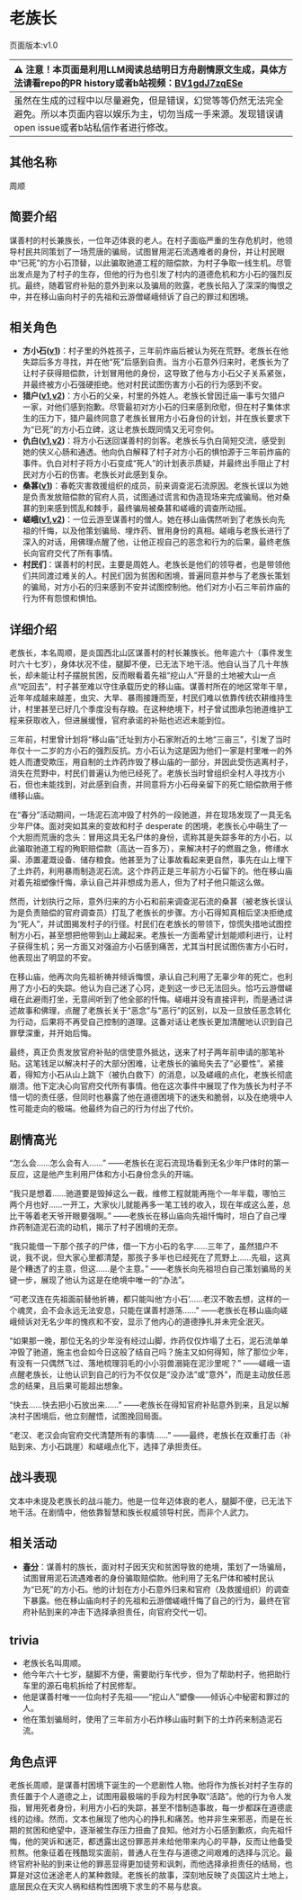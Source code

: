 # 老族长
页面版本:v1.0
 

| :warning: 注意！本页面是利用LLM阅读总结明日方舟剧情原文生成，具体方法请看repo的PR history或者b站视频：[BV1gdJ7zqESe](https://www.bilibili.com/video/BV1gdJ7zqESe/)         |
|:----------------------------|
| 虽然在生成的过程中以尽量避免，但是错误，幻觉等等仍然无法完全避免。所以本页面内容以娱乐为主，切勿当成一手来源。发现错误请open issue或者b站私信作者进行修改。|



## 其他名称
周顺
## 简要介绍
谋善村的村长兼族长，一位年迈体衰的老人。在村子面临严重的生存危机时，他领导村民共同策划了一场荒唐的骗局，试图冒用泥石流遇难者的身份，并让村民眼中“已死”的方小石顶替，以此骗取驰道工程的赔偿款，为村子争取一线生机。尽管出发点是为了村子的生存，但他的行为也引发了村内的道德危机和方小石的强烈反抗。最终，随着官府补贴的意外到来以及骗局的败露，老族长陷入了深深的悔恨之中，并在移山庙向村子的先祖和云游僧嵯峨倾诉了自己的罪过和困境。
## 相关角色
-   **方小石([v1](extended_char_fang_xiao_shi.md))**：村子里的外姓孩子，三年前炸庙后被认为死在荒野。老族长在他失踪后多方寻找，并在他“死”后感到自责。当方小石意外归来时，老族长为了让村子获得赔偿款，计划冒用他的身份，这导致了他与方小石父子关系紧张，并最终被方小石强硬拒绝。他对村民试图伤害方小石的行为感到不安。
-   **猎户([v1](extended_char_lie_hu.md),[v2](../char_v3/extended_char_lie_hu.md))**：方小石的父亲，村里的外姓人。老族长曾因迁庙一事亏欠猎户一家，对他们感到抱歉。尽管最初对方小石的归来感到欣慰，但在村子集体求生的压力下，猎户最终同意了老族长冒用方小石身份的计划，并在族长要求下为“已死”的方小石立碑，这让老族长既同情又无可奈何。
-   **仇白([v1](char_4082_qiubai.md),[v2](../char_v3/char_4082_qiubai.md))**：将方小石送回谋善村的剑客。老族长与仇白简短交流，感受到她的侠义心肠和通透。他向仇白解释了村子对方小石的惧怕源于三年前炸庙的事件。仇白对村子将方小石变成“死人”的计划表示质疑，并最终出手阻止了村民对方小石的伤害。老族长对此感到复杂。
-   **桑葚([v1](char_473_mberry.md))**：春乾灾害救援组织的成员，前来调查泥石流原因。老族长误以为她是负责发放赔偿款的官府人员，试图通过谎言和伪造现场来完成骗局。他对桑葚的到来感到慌乱和棘手，最终骗局被桑葚和嵯峨的调查所动摇。
-   **嵯峨([v1](char_362_saga.md),[v2](../char_v3/char_362_saga.md))**：一位云游至谋善村的僧人。她在移山庙偶然听到了老族长向先祖的忏悔，以及他策划骗局、埋炸药、冒用身份的真相。嵯峨与老族长进行了深入的对话，用佛理点醒了他，让他正视自己的恶念和行为的后果，最终老族长向官府交代了所有事情。
-   **村民们**：谋善村的村民，主要是周姓人。老族长是他们的领导者，也是带领他们共同渡过难关的人。村民们因为贫困和困境，普遍同意并参与了老族长策划的骗局，对方小石的归来感到不安并试图控制他。他们对方小石三年前炸庙的行为怀有怨恨和惧怕。
## 详细介绍
老族长，本名周顺，是炎国西北山区谋善村的村长兼族长。他年逾六十（事件发生时六十七岁），身体状况不佳，腿脚不便，已无法下地干活。他自认当了几十年族长，却未能让村子摆脱贫困，反而眼看着先祖“挖山人”开垦的土地被大山一点点“吃回去”，村子甚至难以守住承载历史的移山庙。谋善村所在的地区常年干旱，近年年成越来越差，虫灾、大旱、暴雨接踵而至，村民们难以依靠传统农耕维持生计，村里甚至已好几个季度没有存粮。在这种绝境下，村子曾试图承包驰道维护工程来获取收入，但进展缓慢，官府承诺的补贴也迟迟未能到位。

三年前，村里曾计划将“移山庙”迁址到方小石家附近的土地“三亩三”，引发了当时年仅十一二岁的方小石的强烈反抗。方小石认为这是因为他们一家是村里唯一的外姓人而遭受欺压，用自制的土炸药炸毁了移山庙的一部分，并因此受伤逃离村子，消失在荒野中，村民们普遍认为他已经死了。老族长当时曾组织全村人寻找方小石，但也未能找到，对此感到自责，并同意将方小石母亲留下的死亡赔偿款用于修缮移山庙。

在“春分”活动期间，一场泥石流冲毁了村外的一段驰道，并在现场发现了一具无名少年尸体。面对突如其来的变故和村子 desperate 的困境，老族长心中萌生了一个大胆而荒唐的念头：冒用这具无名尸体的身份，谎称其是失踪多年的方小石，以此骗取驰道工程的殉职赔偿款（高达一百多万），来解决村子的燃眉之急，修缮水渠、添置灌溉设备、储存粮食。他甚至为了让事故看起来更自然，事先在山上埋下了土炸药，利用暴雨制造泥石流。这个炸药正是三年前方小石留下的。他在移山庙对着先祖塑像忏悔，承认自己并非想成为恶人，但为了村子他只能这么做。

然而，计划执行之际，意外归来的方小石和前来调查泥石流的桑葚（被老族长误认为是负责赔偿的官府调查员）打乱了老族长的步骤。方小石得知真相后坚决拒绝成为“死人”，并试图揭发村子的行径。村民们在老族长的带领下，惊慌失措地试图控制方小石，甚至想把他带到山上藏起来。老族长一方面希望计划能顺利进行，让村子获得生机；另一方面又对强迫方小石感到痛苦，尤其当村民试图伤害方小石时，他表现出了明显的不安。

在移山庙，他再次向先祖祈祷并倾诉悔恨，承认自己利用了无辜少年的死亡，也利用了方小石的失踪。他认为自己迷了心窍，走到这一步已无法回头。恰巧云游僧嵯峨在此避雨打坐，无意间听到了他全部的忏悔。嵯峨并没有直接评判，而是通过讲述故事和佛理，点醒了老族长关于“恶念”与“恶行”的区别，以及一旦放任恶念转化为行动，后果将不再受自己控制的道理。这番对话让老族长更加清醒地认识到自己罪孽深重，并开始后悔。

最终，真正负责发放官府补贴的信使意外抵达，送来了村子两年前申请的那笔补贴。这笔钱足以解决村子的大部分困难，让老族长的骗局失去了“必要性”。紧接着，得知方小石从山上跳下（被仇白救下）的消息，以及嵯峨的点化，老族长彻底崩溃。他下定决心向官府交代所有事情。他在这次事件中展现了作为族长为村子不惜一切的责任感，但同时也暴露了他在道德困境下的迷失和脆弱，以及在绝境中人性可能走向的极端。他最终为自己的行为付出了代价。
## 剧情高光
“怎么会......怎么会有人......”
——老族长在泥石流现场看到无名少年尸体时的第一反应，这是他产生利用尸体和方小石身份念头的开端。

“我只是想着......驰道要是毁掉这么一截，维修工程就能再拖个一年半载，哪怕三两个月也好......一开工，大家伙儿就能再多一笔工钱的收入，现在年成这么差，总比干等着老天爷开眼要强啊。”
——老族长在移山庙向先祖忏悔时，坦白了自己埋炸药制造泥石流的动机，揭示了村子困境的无奈。

“我只能借一下那个孩子的尸体，借一下方小石的名字......三年了，虽然猎户不说，我不说，但大家心里都清楚，那孩子多半也已经死在了荒野上......先祖，这真是个糟透了的主意，但这......是个主意。”
——老族长向先祖坦白自己策划骗局的关键一步，展现了他认为这是在绝境中唯一的“办法”。

“可老汉连在先祖面前替他祈祷，都只能叫他‘方小石’......老汉不敢去想，这样的一个魂灵，会不会永远无法安息，只能在谋善村游荡......”
——老族长在移山庙向嵯峨倾诉对无名少年的愧疚和不安，显示了他内心的道德挣扎并未完全泯灭。

“如果那一晚，那位无名的少年没有经过山脚，炸药仅仅炸塌了土石，泥石流单单冲毁了驰道，施主也会如今日这般了结自己吗？施主又如何得知，除了那位少年，有没有一只偶然飞过、落地梳理羽毛的小小羽兽溺毙在泥沙里呢？”
——嵯峨一语点醒老族长，让他认识到自己的行为不仅仅是“没办法”或“意外”，而是主动放任恶念的结果，且后果可能超出想象。

“快去......快去把小石放出来......”
——老族长在得知官府补贴意外到来，且足以解决村子困境后，他立刻醒悟，试图挽回局面。

“老汉、老汉会向官府交代清楚所有的事情......”
——最终，老族长在双重打击（补贴到来、方小石跳崖）和嵯峨点化下，选择了承担责任。
## 战斗表现
文本中未提及老族长的战斗能力。他是一位年迈体衰的老人，腿脚不便，已无法下地干活。在剧情中，他依靠智慧和族长权威领导村民，而非个人武力。
## 相关活动
-   **[春分](../stories/act14mini.md)**：谋善村的族长，面对村子因天灾和贫困导致的绝境，策划了一场骗局，试图冒用泥石流遇难者的身份骗取赔偿款。他利用了无名尸体和被村民认为“已死”的方小石。他的计划在方小石意外归来和官府（及救援组织）的调查下暴露。他在移山庙向村子的先祖和云游僧嵯峨忏悔了自己的行为，最终在官府补贴到来的冲击下选择承担责任，向官府交代一切。
## trivia
- 老族长名叫周顺。
- 他今年六十七岁，腿脚不方便，需要助行车代步，但为了帮助村子，他把助行车里的源石电机拆给了村民修犁。
- 他是谋善村唯一一位向村子先祖——“挖山人”塑像——倾诉心中秘密和罪过的人。
- 他在策划骗局时，使用了三年前方小石炸移山庙时剩下的土炸药来制造泥石流。
## 角色点评
老族长周顺，是谋善村困境下诞生的一个悲剧性人物。他将作为族长对村子生存的责任置于个人道德之上，试图用最极端的手段为村民争取“活路”。他的行为令人发指，冒用死者身份，利用方小石的失踪，甚至不惜制造事故，每一步都踩在道德底线的边缘。然而，文本也展现了他内心的挣扎和痛苦。他并非生来邪恶，而是在长期的贫困和绝望中，逐渐被生存压力扭曲了良知。他对方小石感到歉疚，向先祖忏悔，他的哭诉和迷茫，都透露出这份罪恶并未给他带来内心的平静，反而让他备受煎熬。他象征着在残酷现实面前，普通人在生存与道德之间艰难的选择与沉沦。最终官府补贴的到来让他的罪恶显得更加徒劳和讽刺，而他选择承担责任的结局，也算是对这位迷途老人的某种救赎。老族长的故事，深刻地反映了炎国这片土地上，底层民众在天灾人祸和结构性困境下求生的不易与悲哀。